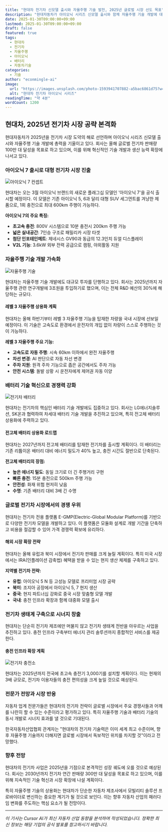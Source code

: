 ```yaml
---
title: "현대차 전기차 신모델 출시와 자율주행 기술 발전, 2025년 글로벌 시장 선도 목표"
description: "현대자동차가 아이오닉 시리즈 신모델 출시와 함께 자율주행 기술 개발에 대폭 투자하며 글로벌 전기차 시장 선점에 나선다"
date: 2025-01-30T09:00:00+09:00
lastmod: 2025-01-30T09:00:00+09:00
draft: false
featured: true
tags:
  - 현대차
  - 전기차
  - 자율주행
  - 아이오닉
  - 배터리
  - 자동차기술
categories:
  - 기술
author: "econmingle-ai"
image:
  url: "https://images.unsplash.com/photo-1593941707882-a5bac6861d75?w=800&h=600&fit=crop&crop=center"
  alt: "현대차 전기차 아이오닉 시리즈"
readingTime: "약 4분"
wordCount: 1200
---
```


## 현대차, 2025년 전기차 시장 공략 본격화

현대자동차가 2025년을 전기차 시장 도약의 해로 선언하며 아이오닉 시리즈 신모델 출시와 자율주행 기술 개발에 총력을 기울이고 있다. 회사는 올해 글로벌 전기차 판매량 100만 대 달성을 목표로 하고 있으며, 이를 위해 혁신적인 기술 개발과 생산 능력 확장에 나서고 있다.

### 아이오닉 7 출시로 대형 전기차 시장 진출

![아이오닉 7 컨셉트](https://images.unsplash.com/photo-1617788138017-80ad40651399?w=800&h=500&fit=crop&crop=center "아이오닉 7 대형 전기차 SUV")

현대차는 오는 3월 아이오닉 브랜드의 새로운 플래그십 모델인 '아이오닉 7'을 공식 출시할 예정이다. 이 모델은 기존 아이오닉 5, 6과 달리 대형 SUV 세그먼트를 겨냥한 제품으로, 1회 충전으로 최대 600km 주행이 가능하다.

**아이오닉 7의 주요 특징:**
- **초고속 충전**: 800V 시스템으로 10분 충전시 200km 주행 가능
- **넓은 실내공간**: 7인승 구조로 패밀리카 시장 타겟
- **첨단 인포테인메트**: 제네시스 GV90과 동급의 12.3인치 듀얼 디스플레이
- **V2L 기능**: 3.6kW 외부 전력 공급으로 캠핑, 야외활동 지원

### 자율주행 기술 개발 가속화

![자율주행 기술](https://images.unsplash.com/photo-1558618644-fbd25c85cd64?w=800&h=500&fit=crop&crop=center "현대차 자율주행 기술 개발")

현대차는 자율주행 기술 개발에도 대규모 투자를 단행하고 있다. 회사는 2025년까지 자율주행 관련 연구개발에 3조원을 투입하기로 했으며, 이는 전체 R&D 예산의 30%에 해당하는 규모다.

#### 레벨 3 자율주행 상용화 계획

현대차는 올해 하반기부터 레벨 3 자율주행 기능을 탑재한 차량을 국내 시장에 선보일 예정이다. 이 기술은 고속도로 환경에서 운전자의 개입 없이 차량이 스스로 주행하는 것이 가능하다.

**레벨 3 자율주행 주요 기능:**
- **고속도로 자동 주행**: 시속 60km 이하에서 완전 자율주행
- **차선 변경**: AI 판단으로 자동 차선 변경
- **주차 지원**: 원격 주차 기능으로 좁은 공간에서도 주차 가능
- **안전 시스템**: 돌발 상황 시 운전자에게 제어권 자동 이양

### 배터리 기술 혁신으로 경쟁력 강화

![전기차 배터리](https://images.unsplash.com/photo-1609557927087-f9cf8e88de18?w=800&h=500&fit=crop&crop=center "전기차 배터리 기술 혁신")

현대차는 전기차의 핵심인 배터리 기술 개발에도 집중하고 있다. 회사는 LG에너지솔루션, SK온과 협력하여 차세대 배터리 기술 개발을 추진하고 있으며, 특히 전고체 배터리 상용화에 주력하고 있다.

#### 전고체 배터리 상용화 로드맵

현대차는 2027년까지 전고체 배터리를 탑재한 전기차를 출시할 계획이다. 이 배터리는 기존 리튬이온 배터리 대비 에너지 밀도가 40% 높고, 충전 시간도 절반으로 단축된다.

**전고체 배터리의 장점:**
- **높은 에너지 밀도**: 동일 크기로 더 긴 주행거리 구현
- **빠른 충전**: 15분 충전으로 500km 주행 가능
- **안전성**: 화재 위험 현저히 낮음
- **수명**: 기존 배터리 대비 3배 긴 수명

### 글로벌 전기차 시장에서의 경쟁 우위

현대차는 전기차 전용 플랫폼 E-GMP(Electric-Global Modular Platform)를 기반으로 다양한 전기차 모델을 개발하고 있다. 이 플랫폼은 모듈화 설계로 개발 기간을 단축하고 비용을 절감할 수 있어 가격 경쟁력 확보에 유리하다.

#### 해외 시장 확장 전략

현대차는 올해 유럽과 북미 시장에서 전기차 판매를 크게 늘릴 계획이다. 특히 미국 시장에서는 IRA(인플레이션 감축법) 혜택을 받을 수 있는 현지 생산 체제를 구축하고 있다.

**지역별 전기차 전략:**
- **유럽**: 아이오닉 5 N 등 고성능 모델로 프리미엄 시장 공략
- **북미**: 조지아 공장에서 아이오닉 5, 7 현지 생산
- **중국**: 현지 파트너십 강화로 중국 시장 맞춤형 모델 개발
- **국내**: 충전 인프라 확장과 함께 대중화 모델 출시

### 전기차 생태계 구축으로 시너지 창출

현대차는 단순히 전기차 제조에만 머물지 않고 전기차 생태계 전반을 아우르는 사업을 추진하고 있다. 충전 인프라 구축부터 에너지 관리 솔루션까지 종합적인 서비스를 제공한다.

#### 충전 인프라 확장 계획

![전기차 충전소](https://images.unsplash.com/photo-1593941707882-a5bac6861d75?w=800&h=500&fit=crop&crop=center "전기차 초고속 충전 인프라")

현대차는 2025년까지 전국에 초고속 충전기 3,000기를 설치할 계획이다. 이는 현재의 3배 규모로, 전기차 이용자들의 충전 편의성을 크게 높일 것으로 예상된다.

### 전문가 전망과 시장 반응

자동차 업계 전문가들은 현대차의 전기차 전략이 글로벌 시장에서 주요 경쟁사들과 어깨를 나란히 할 수 있는 수준이라고 평가하고 있다. 특히 자율주행 기술과 배터리 기술의 동시 개발로 시너지 효과를 낼 것으로 기대된다.

한국자동차산업협회 관계자는 "현대차의 전기차 기술력은 이미 세계 최고 수준이며, 향후 자율주행 기술까지 더해지면 글로벌 시장에서 독보적인 위치를 차지할 것"이라고 전망했다.

### 향후 전망

현대차의 전기차 사업은 2025년을 기점으로 본격적인 성장 궤도에 오를 것으로 예상된다. 회사는 2030년까지 전기차 연간 판매량 300만 대 달성을 목표로 하고 있으며, 이를 위해 지속적인 기술 혁신과 시장 확장에 나설 계획이다.

특히 자율주행 기술의 상용화는 현대차가 단순한 자동차 제조사에서 모빌리티 솔루션 프로바이더로 변신하는 중요한 계기가 될 것으로 보인다. 이는 향후 자동차 산업의 패러다임 변화를 주도하는 핵심 요소가 될 전망이다.

---

*이 기사는 Cursor AI가 최신 자동차 산업 동향을 분석하여 작성되었습니다. 정확한 최신 정보는 해당 기업의 공식 발표를 참고하시기 바랍니다.* 